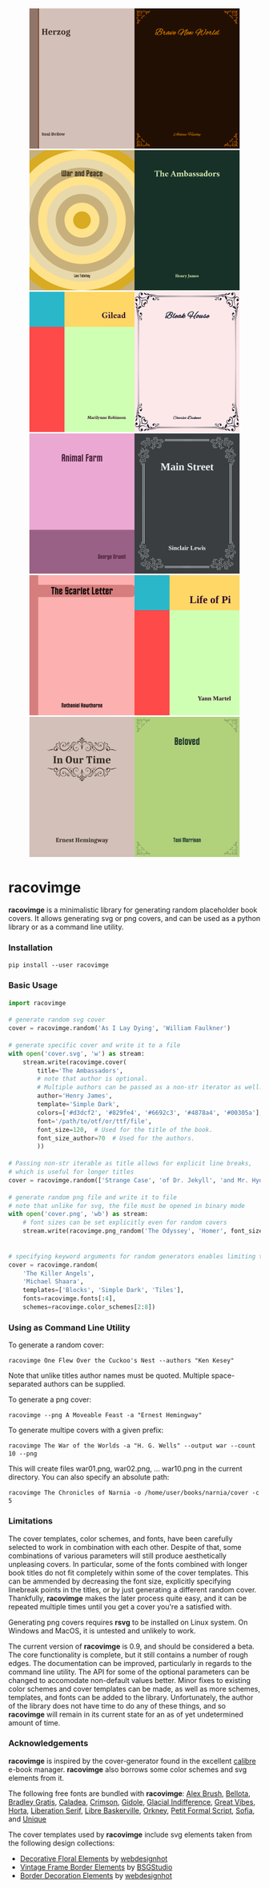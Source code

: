 <div align="center" style="padding:2px;">
<img src="examples/ex01.png" width="210px"><img src="examples/ex02.png" width="210px"><img src="examples/ex03.png" width="210px"><img src="examples/ex04.png" width="210px">
<img src="examples/ex05.png" width="210px"><img src="examples/ex06.png" width="210px"><img src="examples/ex07.png" width="210px"><img src="examples/ex08.png" width="210px">
<img src="examples/ex09.png" width="210px"><img src="examples/ex10.png" width="210px"><img src="examples/ex11.png" width="210px"><img src="examples/ex12.png" width="210px">
</div>

# racovimge

**racovimge** is a minimalistic library for generating random placeholder book covers. It allows generating svg or png covers, and can be used as a python library or as a command line utility.

### Installation

```
pip install --user racovimge
```

### Basic Usage

```python
import racovimge

# generate random svg cover
cover = racovimge.random('As I Lay Dying', 'William Faulkner')

# generate specific cover and write it to a file
with open('cover.svg', 'w') as stream:
    stream.write(racovimge.cover(
        title='The Ambassadors',
        # note that author is optional.
        # Multiple authors can be passed as a non-str iterator as well.
        author='Henry James',
        template='Simple Dark',
        colors=['#d3dcf2', '#829fe4', '#6692c3', '#4878a4', '#00305a'],
        font='/path/to/otf/or/ttf/file',
        font_size=120,  # Used for the title of the book.
        font_size_author=70  # Used for the authors.
        ))

# Passing non-str iterable as title allows for explicit line breaks,
# which is useful for longer titles
cover = racovimge.random(['Strange Case', 'of Dr. Jekyll', 'and Mr. Hyde'], 'Robert Louis Stevenson')

# generate random png file and write it to file
# note that unlike for svg, the file must be opened in binary mode
with open('cover.png', 'wb') as stream:
    # font sizes can be set explicitly even for random covers
    stream.write(racovimge.png_random('The Odyssey', 'Homer', font_size=200))


# specifying keyword arguments for random generators enables limiting the output results
cover = racovimge.random(
    'The Killer Angels',
    'Michael Shaara',
    templates=['Blocks', 'Simple Dark', 'Tiles'],
    fonts=racovimge.fonts[:4],
    schemes=racovimge.color_schemes[2:8])

```

### Using as Command Line Utility

To generate a random cover:

```
racovimge One Flew Over the Cuckoo's Nest --authors "Ken Kesey"
```

Note that unlike titles author names must be quoted. Multiple space-separated authors can be supplied.

To generate a png cover:

```
racovimge --png A Moveable Feast -a "Ernest Hemingway"
```

To generate multipe covers with a given prefix:

```
racovimge The War of the Worlds -a "H. G. Wells" --output war --count 10 --png
```

This will create files war01.png, war02.png, ... war10.png in the current directory. You can also specify an absolute path:

```
racovimge The Chronicles of Narnia -o /home/user/books/narnia/cover -c 5
```

### Limitations

The cover templates, color schemes, and fonts, have been carefully selected to work in combination with each other. Despite of that, some combinations of various parameters will still produce aesthetically unpleasing covers. In particular, some of the fonts combined with longer book titles do not fit completely within some of the cover templates. This can be ammended by decreasing the font size, explicitly specifying linebreak points in the titles, or by just generating a different random cover. Thankfully, **racovimge** makes the later process quite easy, and it can be repeated multiple times until you get a cover you're a satisfied with.

Generating png covers requires **rsvg** to be installed on Linux system. On Windows and MacOS, it is untested and unlikely to work.

The current version of **racovimge** is 0.9, and should be considered a beta. The core functionality is complete, but it still contains a number of rough edges. The documentation can be improved, particularly in regards to the command line utility. The API for some of the optional parameters can be changed to accomodate non-default values better. Minor fixes to existing color schemes and cover templates can be made, as well as more schemes, templates, and fonts can be added to the library. Unfortunately, the author of the library does not have time to do any of these things, and so **racovimge** will remain in its current state for an as of yet undetermined amount of time.

### Acknowledgements

**racovimge** is inspired by the cover-generator found in the excellent [calibre](https://github.com/kovidgoyal/calibre) e-book manager. **racovimge** also borrows some color schemes and svg elements from it.

The following free fonts are bundled with **racovimge**: [Alex Brush](https://fontlibrary.org/en/font/alex-brush), [Bellota](https://fontlibrary.org/en/font/bellota), [Bradley Gratis](https://fontlibrary.org/en/font/bradley-gratis), [Caladea](https://fontlibrary.org/en/font/caladea), [Crimson](https://fontlibrary.org/en/font/crimson), [Gidole](https://github.com/larsenwork/Gidole), [Glacial Indifference](https://fontlibrary.org/en/font/glacial-indifference), [Great Vibes](https://fontlibrary.org/en/font/rebecca), [Horta](https://fontlibrary.org/en/font/horta), [Liberation Serif](https://fontlibrary.org/en/font/liberation-serif), [Libre Baskerville](https://fontlibrary.org/en/font/libre-baskerville), [Orkney](https://fontlibrary.org/en/font/orkney), [Petit Formal Script](https://fontlibrary.org/en/font/petit-formal-script), [Sofia](https://fontlibrary.org/en/font/sofia), and [Unique](https://fontlibrary.org/en/font/unique)

The cover templates used by **racovimge** include svg elements taken from the following design collections:

* [Decorative Floral Elements](http://all-free-download.com/free-vector/download/vector-set-of-decorative-floral-elements-for-design_570139.html) by [webdesignhot](http://www.webdesignhot.com/)
* [Vintage Frame Border Elements](http://all-free-download.com/free-vector/download/vintage-design-element-set-frame-border-floral-label_6815728.html) by [BSGStudio](http://buysellgraphic.com/)
* [Border Decoration Elements](http://all-free-download.com/free-vector/download/vector-border-decoration-design-elements_148134.html) by [webdesignhot](http://www.webdesignhot.com/)
